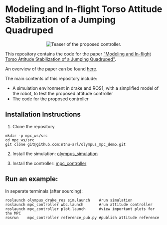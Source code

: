 # Modeling and In-flight Torso Attitude Stabilization of a Jumping Quadruped

<div align="center">
  <img src="media/teaser.gif" alt="Teaser of the proposed controller." />
</div>

This repository contains the code for the paper ["Modeling and In-flight Torso Attitude Stabilization of a Jumping Quadruped"](https://arxiv.org/abs/2409.14567).

An overview of the paper can be found [here](https://michalispapadakis.github.io/mpc_olympus/).

The main contents of this repository include:

* A simulation environment in drake and ROS1, with a simplified model of the robot, to test the proposed attitude controller
* The code for the proposed controller


## Installation Instructions

1. Clone the repository
```shell
mkdir -p mpc_ws/src
cd mpc_ws/src
git clone git@github.com:ntnu-arl/olympus_mpc_demo.git
```

2. Install the simulation: [olympus_simulation](olympus_simulation/README.md#setup)

3. Install the controller: [mpc_controller](mpc_controller/README.md#installation-steps)


## Run an example:

In seperate terminals (after sourcing):

```shell
roslaunch olympus_drake_ros sim.launch    #run simulation
roslaunch mpc_controller wbc.launch       #run attitude controller
roslaunch mpc_controller plot.launch      #view important plots for the MPC
rosrun    mpc_controller reference_pub.py #publish attitude reference
```
